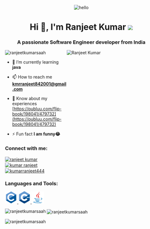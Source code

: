 
<p align="center"> <img src="https://raw.githubusercontent.com/Vrindagupta6828/Vrindagupta6828/master/assest/hello.gif" alt="hello" /> </p>

<h1 align="center">Hi 👋, I'm Ranjeet Kumar 
  <img src="https://camo.githubusercontent.com/63371d36886ee658f5a97401f393e1ab1684b2fd3de674b8f5efc7d410b2a3d0/68747470733a2f2f6d656469612e67697068792e636f6d2f6d656469612f57556c706c634d704f43456d5447427442572f67697068792e676966" width="50px"</h1>
<h3 align="center">A passionate Software Engineer developer from India</h3>
  <p><img align="right" src="https://www.mygo.ge/uploads/blog/1584023795.jpg" alt="Ranjeet Kumar" width="300px" height="370px" /></p>

<p align="left"> <img src="https://komarev.com/ghpvc/?username=ranjeetkumarsaah&label=Profile%20views&color=0e75b6&style=flat" alt="ranjeetkumarsaah" /> </p>

- 🌱 I’m currently learning **java**

- 📫 How to reach me **kmrranjeet842001@gmail.com**

- 📄 Know about my experiences [https://publuu.com/flip-book/198041/479732](https://publuu.com/flip-book/198041/479732)

- ⚡ Fun fact **I am funny😂**

<h3 align="left">Connect with me:</h3>
<p align="left">
<a href="https://linkedin.com/in/ranjeet kumar" target="blank"><img align="center" src="https://raw.githubusercontent.com/rahuldkjain/github-profile-readme-generator/master/src/images/icons/Social/linked-in-alt.svg" alt="ranjeet kumar" height="30" width="40" /></a>
<a href="https://fb.com/kumar ranjeet" target="blank"><img align="center" src="https://raw.githubusercontent.com/rahuldkjain/github-profile-readme-generator/master/src/images/icons/Social/facebook.svg" alt="kumar ranjeet" height="30" width="40" /></a>
<a href="https://instagram.com/kumarranjeet444" target="blank"><img align="center" src="https://raw.githubusercontent.com/rahuldkjain/github-profile-readme-generator/master/src/images/icons/Social/instagram.svg" alt="kumarranjeet444" height="30" width="40" /></a>
</p>

<h3 align="left">Languages and Tools:</h3>
<p align="left"> <a href="https://www.cprogramming.com/" target="_blank" rel="noreferrer"> <img src="https://raw.githubusercontent.com/devicons/devicon/master/icons/c/c-original.svg" alt="c" width="40" height="40"/> </a> <a href="https://www.w3schools.com/cpp/" target="_blank" rel="noreferrer"> <img src="https://raw.githubusercontent.com/devicons/devicon/master/icons/cplusplus/cplusplus-original.svg" alt="cplusplus" width="40" height="40"/> </a> <a href="https://www.java.com" target="_blank" rel="noreferrer"> <img src="https://raw.githubusercontent.com/devicons/devicon/master/icons/java/java-original.svg" alt="java" width="40" height="40"/> </a> </p>

<p><img align="left" src="https://github-readme-stats.vercel.app/api/top-langs?username=ranjeetkumarsaah&show_icons=true&locale=en&layout=compact" alt="ranjeetkumarsaah" /></p>

<p>&nbsp;<img align="center" src="https://github-readme-stats.vercel.app/api?username=ranjeetkumarsaah&show_icons=true&locale=en" alt="ranjeetkumarsaah" /></p>

<p><img align="center" src="https://github-readme-streak-stats.herokuapp.com/?user=ranjeetkumarsaah&" alt="ranjeetkumarsaah" /></p>
